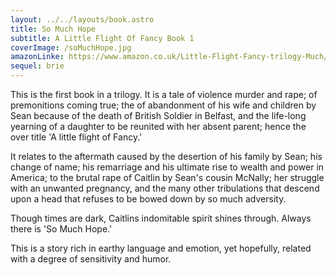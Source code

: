 ```yaml
---
layout: ../../layouts/book.astro
title: So Much Hope
subtitle: A Little Flight Of Fancy Book 1
coverImage: /soMuchHope.jpg
amazonLinke: https://www.amazon.co.uk/Little-Flight-Fancy-trilogy-Much/dp/1505378044?ref=pf_vv_at_pdctrvw_dp
sequel: brie
---
```


This is the first book in a trilogy. It is a tale of violence murder and rape;
of premonitions coming true; the of abandonment of his wife and children by Sean
because of the death of British Soldier in Belfast, and the life-long yearning
of a daughter to be reunited with her absent parent; hence the over title 'A
little flight of Fancy.'

It relates to the aftermath caused by the desertion of
his family by Sean; his change of name; his remarriage and his ultimate rise to
wealth and power in America; to the brutal rape of Caitlin by Sean's cousin
McNally; her struggle with an unwanted pregnancy, and the many other
tribulations that descend upon a head that refuses to be bowed down by so much
adversity.

Though times are dark, Caitlins indomitable spirit shines through.
Always there is 'So Much Hope.'

This is a story rich in earthy language and
emotion, yet hopefully, related with a degree of sensitivity and humor.
